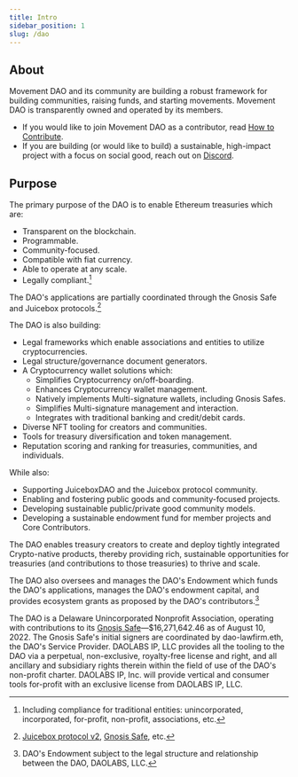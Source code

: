 ```yaml
---
title: Intro
sidebar_position: 1
slug: /dao
---
```


## About

Movement DAO and its community are building a robust framework for building communities, raising funds, and starting movements. Movement DAO is transparently owned and operated by its members.

-   If you would like to join Movement DAO as a contributor, read [How to Contribute](contribute).
-   If you are building (or would like to build) a sustainable, high-impact project with a focus on social good, reach out on [Discord](https://discord.gg/movexyz).

## Purpose

The primary purpose of the DAO is to enable Ethereum treasuries which are:

-   Transparent on the blockchain.
-   Programmable.
-   Community-focused.
-   Compatible with fiat currency.
-   Able to operate at any scale.
-   Legally compliant.[^1]

The DAO's applications are partially coordinated through the Gnosis Safe and Juicebox protocols.[^2]

The DAO is also building:

-   Legal frameworks which enable associations and entities to utilize cryptocurrencies.
-   Legal structure/governance document generators.
-   A Cryptocurrency wallet solutions which:
    -   Simplifies Cryptocurrency on/off-boarding.
    -   Enhances Cryptocurrency wallet management.
    -   Natively implements Multi-signature wallets, including Gnosis Safes.
    -   Simplifies Multi-signature management and interaction.
    -   Integrates with traditional banking and credit/debit cards.
-   Diverse NFT tooling for creators and communities.
-   Tools for treasury diversification and token management.
-   Reputation scoring and ranking for treasuries, communities, and individuals.

While also:

-   Supporting JuiceboxDAO and the Juicebox protocol community.
-   Enabling and fostering public goods and community-focused projects.
-   Developing sustainable public/private good community models.
-   Developing a sustainable endowment fund for member projects and Core Contributors.

The DAO enables treasury creators to create and deploy tightly integrated Crypto-native products, thereby providing rich, sustainable opportunities for treasuries (and contributions to those treasuries) to thrive and scale.

The DAO also oversees and manages the DAO's Endowment which funds the DAO's applications, manages the DAO's endowment capital, and provides ecosystem grants as proposed by the DAO's contributors.[^3]

The DAO is a Delaware Unincorporated Nonprofit Association, operating with contributions to its [Gnosis Safe](https://etherscan.io/address/0x143cC0A996De329C1C5723Ee4F15D2a40c1203c6)—$16,271,642.46 as of August 10, 2022. The Gnosis Safe's initial signers are coordinated by dao-lawfirm.eth, the DAO's Service Provider. DAOLABS IP, LLC provides all the tooling to the DAO via a perpetual, non-exclusive, royalty-free license and right, and all ancillary and subsidiary rights therein within the field of use of the DAO's non-profit charter. DAOLABS IP, Inc. will provide vertical and consumer tools for-profit with an exclusive license from DAOLABS IP, LLC.

[^1]: Including compliance for traditional entities: unincorporated, incorporated, for-profit, non-profit, associations, etc.
[^2]: [Juicebox protocol v2](https://info.juicebox.money/dev/resources/addresses), [Gnosis Safe](https://github.com/safe-global/safe-contracts), etc.
[^3]: DAO's Endowment subject to the legal structure and relationship between the DAO, DAOLABS, LLC.

